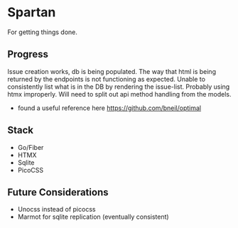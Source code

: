 # Spartan

For getting things done.

## Progress

Issue creation works, db is being populated. 
The way that html is being returned by the endpoints is not functioning as expected.
Unable to consistently list what is in the DB by rendering the issue-list.
Probably using htmx improperly.
Will need to split out api method handling from the models.
- found a useful reference here https://github.com/bneil/optimal

## Stack

- Go/Fiber
- HTMX
- Sqlite
- PicoCSS

## Future Considerations

- Unocss instead of picocss
- Marmot for sqlite replication (eventually consistent)

